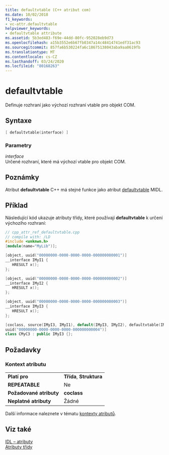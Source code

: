 ```yaml
---
title: defaultvtable (C++ atribut com)
ms.date: 10/02/2018
f1_keywords:
- vc-attr.defaultvtable
helpviewer_keywords:
- defaultvtable attribute
ms.assetid: 5b3ed483-f69e-44dd-80fc-952028eb9d73
ms.openlocfilehash: a15b3552e6b67fb0347a14c48414741edf31ac93
ms.sourcegitcommit: 857fa6b530224fa6c18675138043aba9aa0619fb
ms.translationtype: MT
ms.contentlocale: cs-CZ
ms.lasthandoff: 03/24/2020
ms.locfileid: "80168263"
---
```

# <a name="defaultvtable"></a>defaultvtable

Definuje rozhraní jako výchozí rozhraní vtable pro objekt COM.

## <a name="syntax"></a>Syntaxe

```cpp
[ defaultvtable(interface) ]
```

### <a name="parameters"></a>Parametry

*interface*<br/>
Určené rozhraní, které má výchozí vtable pro objekt COM.

## <a name="remarks"></a>Poznámky

Atribut **defaultvtable** C++ má stejné funkce jako atribut [defaultvtable](/windows/win32/Midl/defaultvtable) MIDL.

## <a name="example"></a>Příklad

Následující kód ukazuje atributy třídy, které používají **defaultvtable** k určení výchozího rozhraní:

```cpp
// cpp_attr_ref_defaultvtable.cpp
// compile with: /LD
#include <unknwn.h>
[module(name="MyLib")];

[object, uuid("00000000-0000-0000-0000-000000000001")]
__interface IMyI1 {
   HRESULT x();
};

[object, uuid("00000000-0000-0000-0000-000000000002")]
__interface IMyI2 {
   HRESULT x();
};

[object, uuid("00000000-0000-0000-0000-000000000003")]
__interface IMyI3 {
   HRESULT x();
};

[coclass, source(IMyI3, IMyI1), default(IMyI3, IMyI2), defaultvtable(IMyI1),
uuid("00000000-0000-0000-0000-000000000004")]
class CMyC3 : public IMyI3 {};
```

## <a name="requirements"></a>Požadavky

### <a name="attribute-context"></a>Kontext atributu

|||
|-|-|
|**Platí pro**|**Třída**, **Struktura**|
|**REPEATABLE**|Ne|
|**Požadované atributy**|**coclass**|
|**Neplatné atributy**|Žádné|

Další informace naleznete v tématu [kontexty atributů](cpp-attributes-com-net.md#contexts).

## <a name="see-also"></a>Viz také

[IDL – atributy](idl-attributes.md)<br/>
[Atributy třídy](class-attributes.md)
